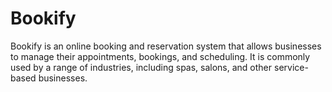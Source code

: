 # Bookify

Bookify is an online booking and reservation system that allows businesses to manage their appointments, bookings, and scheduling. It is commonly used by a range of industries, including spas, salons, and other service-based businesses.
